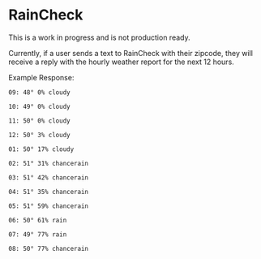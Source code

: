 # RainCheck

This is a work in progress and is not production ready.

Currently, if a user sends a text to RainCheck with their zipcode, they will receive a reply with the hourly weather report for the next 12 hours.

Example Response:

```
09: 48° 0% cloudy

10: 49° 0% cloudy

11: 50° 0% cloudy

12: 50° 3% cloudy

01: 50° 17% cloudy

02: 51° 31% chancerain

03: 51° 42% chancerain

04: 51° 35% chancerain

05: 51° 59% chancerain

06: 50° 61% rain

07: 49° 77% rain

08: 50° 77% chancerain
```
